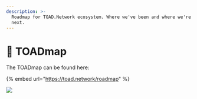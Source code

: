 ```yaml
---
description: >-
  Roadmap for TOAD.Network ecosystem. Where we've been and where we're going
  next.
---
```


# 🎯 TOADmap

The TOADmap can be found here:

{% embed url="https://toad.network/roadmap" %}

![](../.gitbook/assets/FINAL.jpeg)
